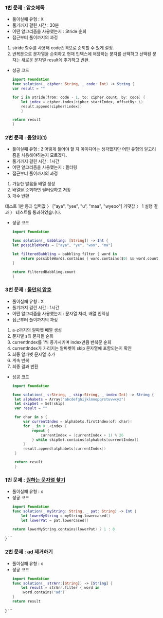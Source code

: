 ### 1번 문제 : [암호해독](https://school.programmers.co.kr/learn/courses/30/lessons/120892)
- 풀이실패 유형 : X
- 풀기까지 걸린 시간 : 30분
- 어떤 알고리즘을 사용했는지 : Stride 순회
- 접근부터 풀이까지의 과정
1. stride 함수를 사용해 code간격으로 순회할 수 있게 설정.
2. 반복문으로 문자열을 순회하고 현재 인덱스에 해당하는 문자를 선택하고 선택된 문자는 새로운 문자열 result에 추가하고 반환.

- 성공 코드
    
    ```swift
    import Foundation
    func solution(_ cipher: String, _ code: Int) -> String {
    var result = ""

    for i in stride(from: code - 1, to: cipher.count, by: code) {
        let index = cipher.index(cipher.startIndex, offsetBy: i)
        result.append(cipher[index])
        }

    return result
    }

    
    ```
    
### 2번 문제 : [옹알이(1)](https://school.programmers.co.kr/learn/courses/30/lessons/155652)
- 풀이실패 유형 : 2
어떻게 풀어야 할 지 아이디어는 생각했지만 어떤 유형의 알고리즘을 사용해야하는지 모르겠다.
- 풀기까지 걸린 시간 : 1시간 
- 어떤 알고리즘을 사용했는지 : 필터링
- 접근부터 풀이까지의 과정 
1. 가능한 발음들 배열 생성
2. 배열을 순회하면 필터링하고 저장
3. 개수 반환

테스트 1만 통과
입력값 〉	["aya", "yee", "u", "maa", "wyeoo"]
기댓값 〉	1
실행 결과 〉	테스트를 통과하였습니다.

- 성공 코드    
    ```swift
    import Foundation
    
    func solution(_ babbling: [String]) -> Int {
    let possibleWords = ["aya", "ye", "woo", "ma"]

    let filteredBabbling = babbling.filter { word in
        return possibleWords.contains { word.contains($0) && word.count == $0.count }
    }

    return filteredBabbling.count
    }
    ```

### 3번 문제 : [둘만의 암호](https://school.programmers.co.kr/learn/courses/30/lessons/155652)
- 풀이실패 유형 : X
- 풀기까지 걸린 시간 : 1시간
- 어떤 알고리즘을 사용했는지 : 문자열 처리, 배열 인덱싱
- 접근부터 풀이까지의 과정
1. a-z까지의 알파벳 배열 생성
2. 문자열 s의 문자들 순회
3. currentIndex를 1씩 증가시키며 index만큼 반복문 순회 
4. currentIndex가 가리키는 알파벳이 skip 문자열에 포함되는지 확인
5. 최종 알파벳 문자열 추가
6. 계속 반복
7. 최종 결과 반환

- 성공 코드
   ```swift
   import Foundation
   
   func solution(_ s:String, _ skip:String, _ index:Int) -> String {
    let alphabets = Array("abcdefghijklmnopqrstuvwxyz")
    let skipSet = Set(skip)
    var result = ""

    for char in s {
        var currentIndex = alphabets.firstIndex(of: char)!
        for _ in 0..<index {
            repeat {
                currentIndex = (currentIndex + 1) % 26
            } while skipSet.contains(alphabets[currentIndex])
        }
        result.append(alphabets[currentIndex])
    }

    return result
    }

   ```
### 1번 문제 : [원하는 문자열 찾기](https://school.programmers.co.kr/learn/courses/30/lessons/181878)
- 풀이실패 유형 : x
- 성공 코드
    ```swift
    import Foundation
    func solution(_ myString: String, _ pat: String) -> Int {
        let lowerMyString = myString.lowercased()
        let lowerPat = pat.lowercased()
    
    return lowerMyString.contains(lowerPat) ? 1 : 0
}
    ```

### 2번 문제 : [ad 제거하기](https://school.programmers.co.kr/learn/courses/30/lessons/181870)
- 풀이실패 유형 : x
- 성공 코드
    ```swift
    import Foundation
    func solution(_ strArr:[String]) -> [String] {
        let result = strArr.filter { word in
        !word.contains("ad")
    }
    return result
}
    ```